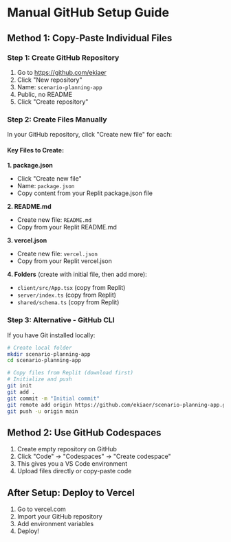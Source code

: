 # Manual GitHub Setup Guide

## Method 1: Copy-Paste Individual Files

### Step 1: Create GitHub Repository
1. Go to https://github.com/ekiaer
2. Click "New repository"
3. Name: `scenario-planning-app`
4. Public, no README
5. Click "Create repository"

### Step 2: Create Files Manually

In your GitHub repository, click "Create new file" for each:

#### Key Files to Create:

**1. package.json**
- Click "Create new file"
- Name: `package.json`
- Copy content from your Replit package.json file

**2. README.md**  
- Create new file: `README.md`
- Copy from your Replit README.md

**3. vercel.json**
- Create new file: `vercel.json`
- Copy from your Replit vercel.json

**4. Folders** (create with initial file, then add more):
- `client/src/App.tsx` (copy from Replit)
- `server/index.ts` (copy from Replit)  
- `shared/schema.ts` (copy from Replit)

### Step 3: Alternative - GitHub CLI
If you have Git installed locally:
```bash
# Create local folder
mkdir scenario-planning-app
cd scenario-planning-app

# Copy files from Replit (download first)
# Initialize and push
git init
git add .
git commit -m "Initial commit"
git remote add origin https://github.com/ekiaer/scenario-planning-app.git
git push -u origin main
```

## Method 2: Use GitHub Codespaces

1. Create empty repository on GitHub
2. Click "Code" → "Codespaces" → "Create codespace"  
3. This gives you a VS Code environment
4. Upload files directly or copy-paste code

## After Setup: Deploy to Vercel

1. Go to vercel.com
2. Import your GitHub repository
3. Add environment variables
4. Deploy!